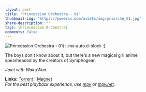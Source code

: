 ```yaml
---
layout: post
title: "Princession Orchestra - 01"
thumbnail-img: "https://poweris.moe/assets/img/priorche_01.jpg"
share-description: ""
tags: [Princession Orchestra]
comments: false
---
```


![Princession Orchestra - 01](https://poweris.moe/assets/img/priorche_01.jpg){: .mx-auto.d-block :}

The boys don't know about it, but there's a new magical girl anime spearheaded by the creators of Symphogear.
<!-- excerpt-end -->

*Joint with WakuWan.*

**Links:** [Torrent](https://nyaa.si/view/1960448) | [Magnet](magnet:?xt=urn:btih:a0e0e63e87b88f9db0a447254ec113555bdc7a22&dn=%5BWakuTomete%5D%20Princess%20Session%20Orchestra%20-%2001v2%20%28WEB%201080p%20AVC%20E-AC3%29%20%5B86619C4C%5D%20%7C%20Princession%20Orchestra&tr=http%3A%2F%2Fnyaa.tracker.wf%3A7777%2Fannounce&tr=udp%3A%2F%2Fopen.stealth.si%3A80%2Fannounce&tr=udp%3A%2F%2Ftracker.opentrackr.org%3A1337%2Fannounce&tr=udp%3A%2F%2Fexodus.desync.com%3A6969%2Fannounce&tr=udp%3A%2F%2Ftracker.torrent.eu.org%3A451%2Fannounce) <br>
*For the best playback experience, use [mpv](https://mpv.io/) or [mpv.net](https://github.com/mpvnet-player/mpv.net/releases).*
